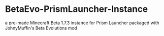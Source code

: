 # BetaEvo-PrismLauncher-Instance
a pre-made Minecraft Beta 1.7.3 instance for Prism Launcher packaged with JohnyMuffin's Beta Evolutions mod

